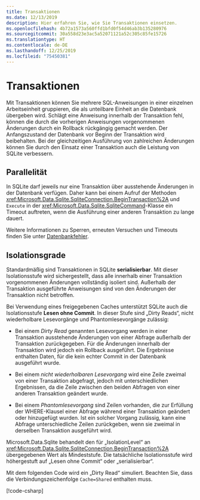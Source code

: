 ```yaml
---
title: Transaktionen
ms.date: 12/13/2019
description: Hier erfahren Sie, wie Sie Transaktionen einsetzen.
ms.openlocfilehash: 4b72a1573a560ffd1bfd0f54d46ab3b135280976
ms.sourcegitcommit: 30a558d23e3ac5a52071121a52c305c85fe15726
ms.translationtype: HT
ms.contentlocale: de-DE
ms.lasthandoff: 12/25/2019
ms.locfileid: "75450381"
---
```

# <a name="transactions"></a>Transaktionen

Mit Transaktionen können Sie mehrere SQL-Anweisungen in einer einzelnen Arbeitseinheit gruppieren, die als unteilbare Einheit an die Datenbank übergeben wird. Schlägt eine Anweisung innerhalb der Transaktion fehl, können die durch die vorherigen Anweisungen vorgenommenen Änderungen durch ein Rollback rückgängig gemacht werden. Der Anfangszustand der Datenbank vor Beginn der Transaktion wird beibehalten. Bei der gleichzeitigen Ausführung von zahlreichen Änderungen können Sie durch den Einsatz einer Transaktion auch die Leistung von SQLite verbessern.

## <a name="concurrency"></a>Parallelität

In SQLite darf jeweils nur eine Transaktion über ausstehende Änderungen in der Datenbank verfügen. Daher kann bei einem Aufruf der Methoden <xref:Microsoft.Data.Sqlite.SqliteConnection.BeginTransaction%2A> und `Execute` in der <xref:Microsoft.Data.Sqlite.SqliteCommand>-Klasse ein Timeout auftreten, wenn die Ausführung einer anderen Transaktion zu lange dauert.

Weitere Informationen zu Sperren, erneuten Versuchen und Timeouts finden Sie unter [Datenbankfehler](database-errors.md).

## <a name="isolation-levels"></a>Isolationsgrade

Standardmäßig sind Transaktionen in SQLite **serialisierbar**. Mit dieser Isolationsstufe wird sichergestellt, dass alle innerhalb einer Transaktion vorgenommenen Änderungen vollständig isoliert sind. Außerhalb der Transaktion ausgeführte Anweisungen sind von den Änderungen der Transaktion nicht betroffen.

Bei Verwendung eines freigegebenen Caches unterstützt SQLite auch die Isolationsstufe **Lesen ohne Commit**. In dieser Stufe sind „Dirty Reads“, nicht wiederholbare Lesevorgänge und Phantomlesevorgänge zulässig:

- Bei einem *Dirty Read* genannten Lesevorgang werden in einer Transaktion ausstehende Änderungen von einer Abfrage außerhalb der Transaktion zurückgegeben. Für die Änderungen innerhalb der Transaktion wird jedoch ein Rollback ausgeführt. Die Ergebnisse enthalten Daten, für die kein echter Commit in der Datenbank ausgeführt wurde.

- Bei einem *nicht wiederholbaren Lesevorgang* wird eine Zeile zweimal von einer Transaktion abgefragt, jedoch mit unterschiedlichen Ergebnissen, da die Zeile zwischen den beiden Abfragen von einer anderen Transaktion geändert wurde.

- Bei einem *Phantomlesevorgang* sind Zeilen vorhanden, die zur Erfüllung der WHERE-Klausel einer Abfrage während einer Transaktion geändert oder hinzugefügt wurden. Ist ein solcher Vorgang zulässig, kann eine Abfrage unterschiedliche Zeilen zurückgeben, wenn sie zweimal in derselben Transaktion ausgeführt wird.

Microsoft.Data.Sqlite behandelt den für „IsolationLevel“ an <xref:Microsoft.Data.Sqlite.SqliteConnection.BeginTransaction%2A> übergegebenen Wert als Mindeststufe. Die tatsächliche Isolationsstufe wird höhergestuft auf „Lesen ohne Commit“ oder „serialisierbar“.

Mit dem folgenden Code wird ein „Dirty Read“ simuliert. Beachten Sie, dass die Verbindungszeichenfolge `Cache=Shared` enthalten muss.

[!code-csharp[](../../../../samples/snippets/standard/data/sqlite/DirtyReadSample/Program.cs?name=snippet_DirtyRead)]
